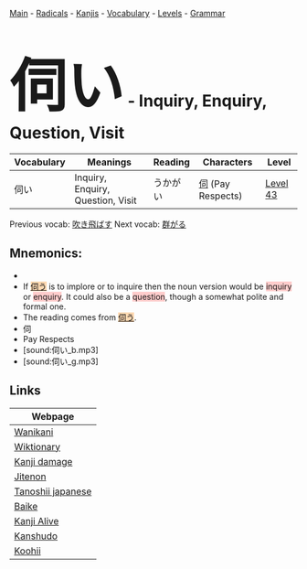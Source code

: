 <style> bigfont {font-size: 100px}</style>
[Main](../README.md) -
[Radicals](../radicals.md) -
[Kanjis](../kanjis.md) -
[Vocabulary](../vocabulary.md) -
[Levels](../levels.md) -
[Grammar](../grammar.md)
# <bigfont> 伺い</bigfont> - Inquiry, Enquiry, Question, Visit 

| Vocabulary | Meanings | Reading | Characters | Level |
| --- | --- | --- | --- | --- |
| 伺い | Inquiry, Enquiry, Question, Visit | うかがい |  [伺](../kanjis/伺.md) (Pay Respects) | [Level 43](../levels/wk_level43.md) |

Previous vocab: [吹き飛ばす](吹き飛ばす.md) Next vocab: [群がる](群がる.md) 

## Mnemonics:

* 
* If <span style="background-color:#fed8b1"> [伺う](https://jisho.org/search/伺う)</span> is to implore or to inquire then the noun version would be <span style="background-color:#ffcccb"> inquiry</span> or <span style="background-color:#ffcccb"> enquiry</span>. It could also be a <span style="background-color:#ffcccb"> question</span>, though a somewhat polite and formal one.
* The reading comes from <span style="background-color:#fed8b1"> [伺う](https://jisho.org/search/伺う)</span>.
* 伺
* Pay Respects
* [sound:伺い_b.mp3]
* [sound:伺い_g.mp3]


## Links 

| Webpage |
| --- |
| [Wanikani          ](https://www.wanikani.com/kanji/伺い) |
| [Wiktionary        ](https://en.wiktionary.org/wiki/伺い) |
| [Kanji damage      ](http://www.kanjidamage.com/kanji/search?utf8=✓&q=伺い) |
| [Jitenon           ](https://jitenon.com/kanji/伺い) |
| [Tanoshii japanese ](https://www.tanoshiijapanese.com/dictionary/kanji.cfm?k=伺い) |
| [Baike             ](https://baike.baidu.com/item/伺い) |
| [Kanji Alive       ](https://app.kanjialive.com/伺い) |
| [Kanshudo          ](https://www.kanshudo.com/searchmn?q=伺い) |
| [Koohii            ](https://kanji.koohii.com/study/kanji/伺い) |
